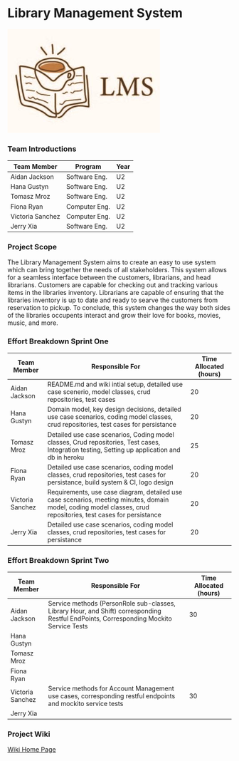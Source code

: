 # Library Management System

![LMS](https://github.com/McGill-ECSE321-Fall2021/project-group-17/blob/master/images/LMS.jpg)

  ### Team Introductions
  |  Team Member |       Program       | Year |
  |--------------|---------------------|------|
  | Aidan Jackson| Software Eng.       |  U2  |
  | Hana Gustyn  | Software Eng.       |  U2  |
  | Tomasz Mroz  | Software Eng.       |  U2  |
  | Fiona Ryan   | Computer Eng.       |  U2  |
  | Victoria Sanchez| Computer Eng.     |  U2  |
  | Jerry Xia | Software Eng. | U2 |
    
### Project Scope
The Library Management System aims to create an easy to use system which can bring together the needs of all stakeholders. This system allows for a seamless interface between the customers, librarians, and head librarians. Customers are capable for checking out and tracking various items in the libraries inventory. Librarians are capable of ensuring that the libraries inventory is up to date and ready to searve the customers from reservation to pickup. To conclude, this system changes the way both sides of the libraries occupents interact and grow their love for books, movies, music, and more.

### Effort Breakdown Sprint One
  |  Team Member |      Responsible For      | Time Allocated (hours) |
  |--------------|---------------------|------|
  | Aidan Jackson| README.md and wiki intial setup, detailed use case scenerio, model classes, crud repositories, test cases | 20 |
  | Hana Gustyn  | Domain model, key design decisions, detailed use case scenarios, coding model classes, crud repositories, test cases for persistance |  20  |
  | Tomasz Mroz  | Detailed use case scenarios, Coding model classes, Crud repositories, Test cases, Integration testing, Setting up application and db in heroku    |  25  |
  | Fiona Ryan   | Detailed use case scenarios, coding model classes, crud repositories, test cases for persistance, build system & CI, logo design    |  20  |
  | Victoria Sanchez| Requirements, use case diagram, detailed use case scenarios, meeting minutes, domain model, coding model classes, crud repositories, test cases for  persistance  |  20  |
  | Jerry Xia | Detailed use case scenarios, coding model classes, crud repositories, test cases for persistance	 | 20 |
  
  ### Effort Breakdown Sprint Two
  |  Team Member |      Responsible For      | Time Allocated (hours) |
  |--------------|---------------------|------|
  | Aidan Jackson| Service methods (PersonRole sub-classes, Library Hour, and Shift) corresponding Restful EndPoints, Corresponding Mockito Service Tests | 30 |
  | Hana Gustyn  |   | |
  | Tomasz Mroz  |    |  |
  | Fiona Ryan   |    |  |
  | Victoria Sanchez| Service methods for Account Management use cases, corresponding restful endpoints and mockito service tests |  30|
  | Jerry Xia |  |  |
### Project Wiki
[Wiki Home Page](https://github.com/McGill-ECSE321-Fall2021/project-group-17/wiki)
